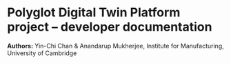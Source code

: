 # Polyglot Digital Twin Platform project &ndash; developer documentation

**Authors:** Yin-Chi Chan & Anandarup Mukherjee, Institute for Manufacturing, University of Cambridge
